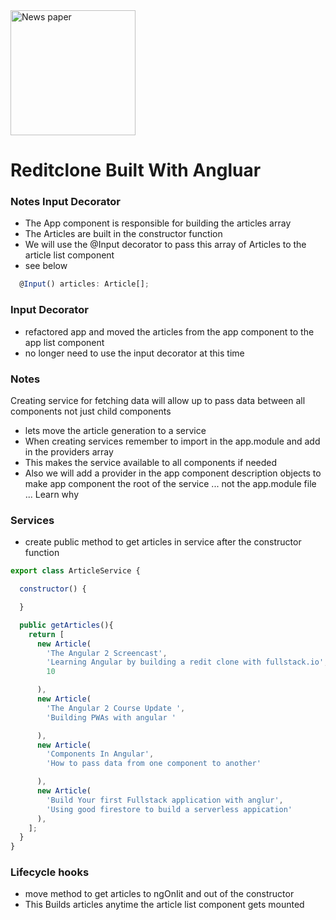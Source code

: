 
  <img align="center" src="https://firebasestorage.googleapis.com/v0/b/client-management-111c5.appspot.com/o/smallPaper.png?alt=media&token=dc4fb6ca-0959-4773-9a98-ed24ae7eaa15" alt="News paper" width="200">


 # Reditclone Built With Angluar 

 ### Notes Input Decorator 
  - The App component is responsible for building the articles array 
  - The Articles are built in the constructor function 
  - We will use the @Input decorator to pass this array of Articles to the article list component 
  - see below 
  
``` javascript 
  @Input() articles: Article[];
```

### Input Decorator 
- refactored app and moved the articles from the app component to the app list component 
- no longer need to use the input decorator at this time 


### Notes 
Creating service for fetching data will allow up to pass data between all components not just child components 
  - lets move the article generation to a service
  - When creating services remember to import in the app.module and add in the providers array 
  - This makes the service available to all components if needed 
  - Also we will add a provider in the app component description objects to make app component the root of the service ... not the app.module file ... Learn why 

### Services
  - create public method to get articles in service after the constructor function 
``` javascript 
export class ArticleService {

  constructor() { 

  }

  public getArticles(){
    return [
      new Article(
        'The Angular 2 Screencast',
        'Learning Angular by building a redit clone with fullstack.io',
        10

      ),
      new Article(
        'The Angular 2 Course Update ',
        'Building PWAs with angular '

      ),
      new Article(
        'Components In Angular',
        'How to pass data from one component to another'

      ),
      new Article(
        'Build Your first Fullstack application with anglur',
        'Using good firestore to build a serverless appication'
      ),
    ];
  }
}

```

### Lifecycle hooks 
- move method to get articles to ngOnIit and out of the constructor 
- This Builds articles anytime the article list component gets mounted 



